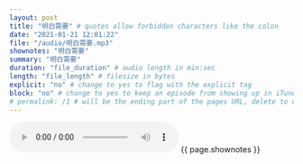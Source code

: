 ```yaml
---
layout: post
title: "明白需要" # quotes allow forbidden characters like the colon
date: "2021-01-21 12:01:22"
file: "/audio/明白需要.mp3"
shownotes: "明白需要"
summary: "明白需要"
duration: "file_duration" # audio length in min:sec
length: "file_length" # filesize in bytes
explicit: "no" # change to yes to flag with the explicit tag
block: "no" # change to yes to keep an episode from showing up in iTunes
# permalink: /1 # will be the ending part of the pages URL, delete to default to the title
---
```


<audio controls>
<source src="{{site.url}}{{site.baseurl}}{{ page.file }}" type="audio/x-mp3">
Your browser does not support the audio element.
</audio>
{{ page.shownotes }}
